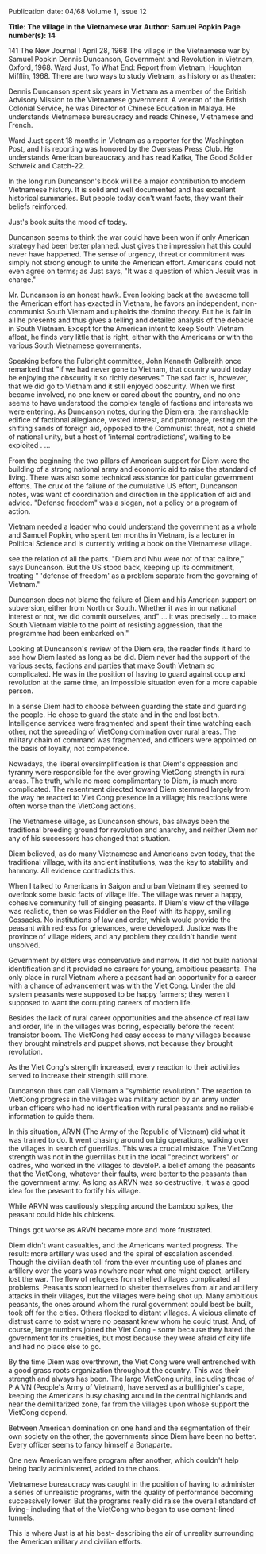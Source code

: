 Publication date: 04/68
Volume 1, Issue 12

**Title: The village in the Vietnamese war**
**Author: Samuel Popkin**
**Page number(s): 14**

141 The New Journal I April 28, 1968 
The village in 
the Vietnamese war 
by Samuel Popkin 
Dennis Duncanson, Government and 
Revolution in Vietnam, Oxford, 1968. 
Ward Just, To What End: Report 
from Vietnam, Houghton Mifflin, 1968. 
There are two ways to study Vietnam, as 
history or as theater: 


Dennis Duncanson spent six years in 
Vietnam as a member of the British 
Advisory Mission to the Vietnamese 
government. A veteran of the British 
Colonial Service, he was Director of 
Chinese Education in Malaya. He 
understands Vietnamese bureaucracy and 
reads Chinese, Vietnamese and French. 


Ward J.ust spent 18 months in Vietnam 
as a reporter for the Washington Post, and 
his reporting was honored by the Overseas 
Press Club. He understands American 
bureaucracy and has read Kafka, The 
Good Soldier Schweik and Catch-22. 


In the long run Duncanson's book will 
be a major contribution to modern 
Vietnamese history. It is solid and well 
documented and has excellent historical 
summaries. But people today don't want 
facts, they want their beliefs reinforced. 


Just's book suits the mood of today. 


Duncanson seems to think the war could 
have been won if only American strategy 
had been better planned. Just gives the 
impression hat this could never have 
happened. The sense of urgency, threat or 
commitment was simply not strong enough 
to unite the American effort. Americans 
could not even agree on terms; as Just says, 
"It was a question of which Jesuit was in 
charge." 


Mr. Duncanson is an honest hawk. Even 
looking back at the awesome toll the 
American effort has exacted in Vietnam, 
he favors an independent, non-
communist South Vietnam and upholds 
the domino theory. But he is fair in all he 
presents and thus gives a telling and 
detailed analysis of the debacle in South 
Vietnam. Except for the American intent 
to keep South Vietnam afloat, he finds very 
little that is right, either with the 
Americans or with the various South 
Vietnamese governments. 


Speaking before the Fulbright 
committee, John Kenneth Galbraith once 
remarked that "if we had never gone to 
Vietnam, that country would today be 
enjoying the obscurity it so richly 
deserves." The sad fact is, however, that 
we did go to Vietnam and it still enjoyed 
obscurity. When we first became involved, 
no one knew or cared about the country, 
and no one seems to have understood the 
complex tangle of factions and interests 
we were entering. As Duncanson notes, 
during the Diem era, 
the ramshackle edifice of factional 
allegiance, vested interest, and 
patronage, resting on the shifting sands 
of foreign aid, opposed to the 
Communist threat, not a shield of 
national unity, but a host of 'internal 
contradictions', waiting to be 
exploited . ... 


From the beginning the two pillars of 
American support for Diem were the 
building of a strong national army and 
economic aid to raise the standard of 
living. There was also some technical 
assistance for particular government 
efforts. The crux of the failure of the 
cumulative US effort, Duncanson notes, 
was want of coordination and direction in 
the application of aid and advice. "Defense 
freedom" was a slogan, not a policy or a 
program of action. 


Vietnam needed a leader who could 
understand the government as a whole and 
Samuel Popkin, who spent ten months in 
Vietnam, is a lecturer in Political Science 
and is currently writing a book on the 
Vietnamese village. 


see the relation of all the parts. "Diem and 
Nhu were not of that calibre," says 
Duncanson. But the US stood back, 
keeping up its commitment, treating 
" 'defense of freedom' as a problem 
separate from the governing of Vietnam." 


Duncanson does not blame the failure 
of Diem and his American support on 
subversion, either from North or South. 
Whether it was in our national interest or 
not, we did commit ourselves, and" ... it 
was precisely ... to make South Vietnam 
viable to the point of resisting aggression, 
that the programme had been embarked 
on." 


Looking at Duncanson's review of the 
Diem era, the reader finds it hard to see 
how Diem lasted as long as be did. Diem 
never had the support of the various sects, 
factions and parties that make South 
Vietnam so complicated. He was in the 
position of having to guard against coup 
and revolution at the same time, an 
impossibie situation even for a more 
capable person. 


In a sense Diem had to choose between 
guarding the state and guarding the people. 
He chose to guard the state and in the end 
lost both. Intelligence services were 
fragmented and spent their time watching 
each other, not the spreading of VietCong 
domination over rural areas. The military 
chain of command was fragmented, and 
officers were appointed on the basis of 
loyalty, not competence. 


Nowadays, the liberal 
oversimplification is that Diem's 
oppression and tyranny were responsible 
for the ever growing VietCong strength in 
rural areas. The truth, while no more 
complimentary to Diem, is much more 
complicated. The resentment directed 
toward Diem stemmed largely from the 
way he reacted to Viet Cong presence in 
a village; his reactions were often worse 
than the VietCong actions. 


The Vietnamese village, as Duncanson 
shows, bas always been the traditional 
breeding ground for revolution and 
anarchy, and neither Diem nor any of his 
successors has changed that situation. 


Diem believed, as do many Vietnamese 
and Americans even today, that the 
traditional village, with its ancient 
institutions, was the key to stability and 
harmony. All evidence contradicts this. 


When I talked to Americans in Saigon 
and urban Vietnam they seemed to 
overlook some basic facts of village life. 
The village was never a happy, cohesive 
community full of singing peasants. If 
Diem's view of the village was realistic, 
then so was Fiddler on the Roof with its 
happy, smiling Cossacks. No institutions 
of law and order, which would provide the 
peasant with redress for grievances, were 
developed. Justice was the province of 
village elders, and any problem they 
couldn't handle went unsolved. 


Government by elders was conservative 
and narrow. It did not build national 
identification and it provided no careers 
for young, ambitious peasants. The only 
place in rural Vietnam where a peasant 
had an opportunity for a career with a 
chance of advancement was with the Viet 
Cong. Under the old system peasants were 
supposed to be happy farmers; they 
weren't supposed to want the corrupting 
careers of modern life. 


Besides the lack of rural career 
opportunities and the absence of real law 
and order, life in the villages was boring, 
especially before the recent transistor 
boom. The VietCong had easy access to 
many villages because they brought 
minstrels and puppet shows, not because 
they brought revolution. 


As the Viet Cong's strength increased, 
every reaction to their activities served to 
increase their strength still more. 


Duncanson thus can call Vietnam a 
"symbiotic revolution." The reaction to 
VietCong progress in the villages was 
military action by an army under urban 
officers who had no identification with 
rural peasants and no reliable information 
to guide them. 


In this situation, ARVN (The Army of 
the Republic of Vietnam) did what it 
was trained to do. It went chasing around 
on big operations, walking over the 
villages in search of guerrillas. This was a 
crucial mistake. The VietCong strength 
was not in the guerrillas but in the local 
"precinct workers" or cadres, who worked 
in the villages to develoP. a belief among 
the peasants that the VietCong, whatever 
their faults, were better to the peasants 
than the government army. As long as 
ARVN was so destructive, it was a good 
idea for the peasant to fortify his village. 


While ARVN was cautiously stepping 
around the bamboo spikes, the peasant 
could hide his chickens. 


Things got worse as ARVN became 
more and more frustrated. 


Diem didn't want casualties, and the 
Americans wanted progress. The result: 
more artillery was used and the spiral of 
escalation ascended. Though the civilian 
death toll from the ever mounting use of 
planes and artillery over the years was 
nowhere near what one might expect, 
artillery lost the war. The flow of refugees 
from shelled villages complicated all 
problems. Peasants soon learned to shelter 
themselves from air and artillery attacks 
in their villages, but the villages were 
being shot up. Many ambitious peasants, 
the ones around whom the rural 
government could best be built, took off 
for the cities. Others flocked to distant 
villages. A vicious climate of distrust came 
to exist where no peasant knew whom he 
could trust. And, of course, large numbers 
joined the Viet Cong -
some because 
they hated the government for its cruelties, 
but most because they were afraid of city 
life and had no place else to go. 


By the time Diem was overthrown, the 
Viet Cong were well entrenched with a 
good grass roots organization throughout 
the country. This was their strength and 
always has been. The large VietCong 
units, including those of P A VN (People's 
Army of Vietnam), have served as a 
bullfighter's cape, keeping the Americans 
busy chasing around in the central 
highlands and near the demilitarized zone, 
far from the villages upon whose support 
the VietCong depend. 


Between American domination on one 
hand and the segmentation of their own 
society on the other, the governments 
since Diem have been no better. Every 
officer seems to fancy himself a Bonaparte. 


One new American welfare program after 
another, which couldn't help being badly 
administered, added to the chaos. 


Vietnamese bureaucracy was caught in 
the position of having to administer a 
series of unrealistic programs, with the 
quality of performance becoming 
successively lower. But the programs 
really did raise the overall standard of 
living- including that of the VietCong 
who began to use cement-lined tunnels. 


This is where Just is at his best-
describing the air of unreality surrounding 
the American military and civilian efforts.